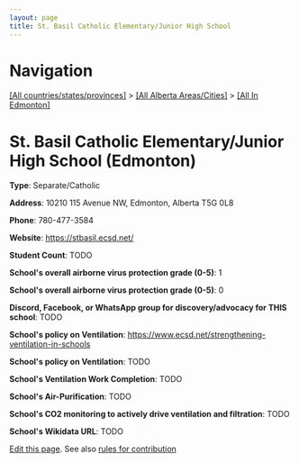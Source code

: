 ```yaml
---
layout: page
title: St. Basil Catholic Elementary/Junior High School
---
```

# Navigation

[[All countries/states/provinces]](../../..) > [[All Alberta Areas/Cities]](../..) > [[All In Edmonton]](..)

# St. Basil Catholic Elementary/Junior High School (Edmonton)

**Type**: Separate/Catholic

**Address**: 10210 115 Avenue NW, Edmonton, Alberta T5G 0L8

**Phone**: 780-477-3584

**Website**: <https://stbasil.ecsd.net/>

**Student Count**: TODO

**School's overall airborne virus protection grade (0-5)**: 1

**School's overall airborne virus protection grade (0-5)**: 0

**Discord, Facebook, or WhatsApp group for discovery/advocacy for THIS school**: TODO

**School's policy on Ventilation**: <https://www.ecsd.net/strengthening-ventilation-in-schools>

**School's policy on Ventilation**: TODO

**School's Ventilation Work Completion**: TODO

**School's Air-Purification**: TODO

**School's CO2 monitoring to actively drive ventilation and filtration**: TODO

**School's Wikidata URL**: TODO


[Edit this page](https://github.com/ventilate-schools/AB/edit/main/./Edmonton/St._Basil_Catholic_Elementary_Junior_High_School.md). See also [rules for contribution](../../../contribution-rules/)